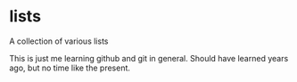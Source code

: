 # lists
A collection of various lists

This is just me learning github and git in general. Should have learned years ago, but no time like the present.
